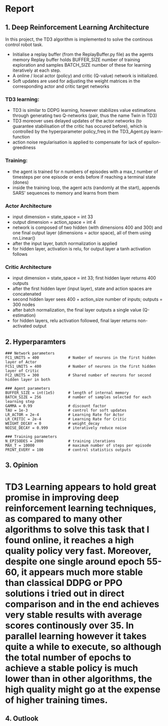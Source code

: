 # Report

## 1. Deep Reinforcement Learning Architecture
In this project, the TD3 algorithm is implemented to solve the continous control robot task.
- Initialise a replay buffer (from the ReplayBuffer.py file) as the agents memory
  Replay buffer holds BUFFER_SIZE number of training exploration and samples BATCH_SIZE number of these for learning iteratively at each step.
- A online / local actor (policy) and critic (Q-value) network is initialized. 
- Soft updates are used for adjusting the weight matrices in the corresponding actor and critic target networks
### TD3 learning:
  - TD3 is similar to DDPG learning, however stabilizes value estimations through generating two Q-networks (pair, thus the name Twin in TD3)
  - TD3 moreover uses delayed updates of the actor networks (to guarantee stabilisation of the critic has occured before), which is controlled by the hyperparameter policy_freq in the TD3_Agent.py learn-function
  - action noise regularisation is applied to compensate for lack of epsilon-greediness
### Training:
 - the agent is trained for n numbers of episodes with a max_t number of timesteps per one episode or ends before if reaching a terminal state (dones)
 - inside the training loop, the agent acts (randomly at the start), appends SARS' sequences to memory and learns from them
 
 ### Actor Architecture
 - input dimension = state_space = int 33
 - output dimension = action_space = int 4
 - network is composed of two hidden (with dimensions 400 and 300) and one final output layer (dimensions = actor space), all of them using nn.Linear()
 - after the input layer, batch normalization is applied
 - for hidden layer, activation is relu, for output layer a tanh activation follows
 
### Critic Architecture
 - input dimension = state_space = int 33; first hidden layer returns 400 outputs
 - after the first hidden layer (input layer), state and action spaces are concatenated
 - second hidden layer sees 400 + action_size number of inputs; outputs = 300 nodes
 - after batch normalization, the final layer outputs a single value (Q-estimation)
 - for hidden layers, relu activation followed, final layer returns non-activated output
 
## 2. Hyperparamters
```
### Network parameters
FC1_UNITS = 400             # Number of neurons in the first hidden layer of Actor
FCS1_UNITS = 400            # Number of neurons in the first hidden layer of Critic
FC2_UNITS = 300             # Shared number of neurons for second hidden layer in both

### Agent parameters
BUFFER_SIZE = int(1e5)      # length of internal memory
BATCH_SIZE = 256            # number of samples selected for each learning step
GAMMA = 0.99                # discount factor
TAU = 1e-3                  # control for soft updates
LR_ACTOR = 2e-4             # Learning Rate for Actor
LR_CRITIC = 2e-4            # Learning Rate for Critic
WEIGHT_DECAY = 0            # weight_decay
NOISE_DECAY = 0.999         # iteratively reduce noise 

### Training parameters
N_EPISODES = 2000           # training iterations
MAX_T = 10000               # maximum number of steps per episode
PRINT_EVERY = 100           # control statistics outputs
```

## 3. Opinion
# TD3 Learning appears to hold great promise in improving deep reinforcement learning techniques, as compared to many other algorithms to solve this task that I found online, it reaches a high quality policy very fast. Moreover, despite one single around epoch 55-60, it appears much more stable than classical DDPG or PPO solutions i tried out in direct comparison and in the end achieves very stable results with average scores continously over 35. In parallel learning however it takes quite a while to execute, so although the total number of epochs to achieve a stable policy is much lower than in other algorithms, the high quality might go at the expense of higher training times.

## 4. Outlook
